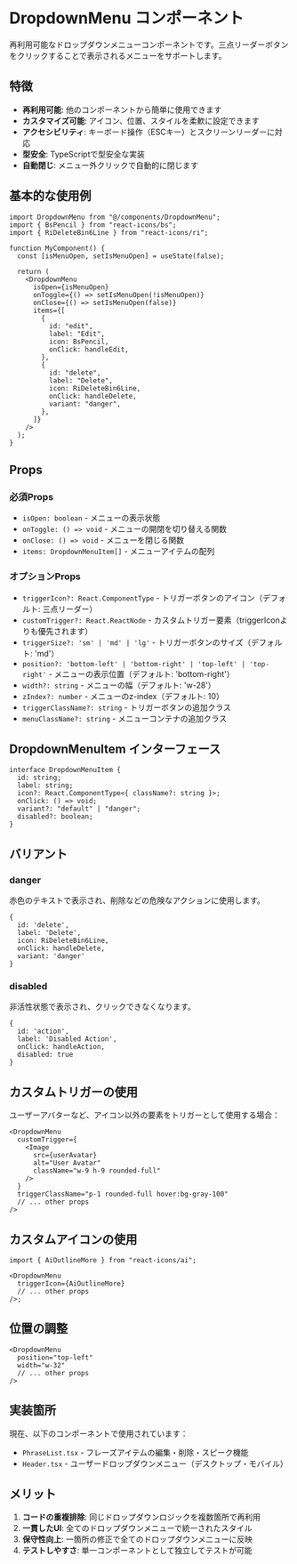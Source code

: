 # DropdownMenu コンポーネント

再利用可能なドロップダウンメニューコンポーネントです。三点リーダーボタンをクリックすることで表示されるメニューをサポートします。

## 特徴

- **再利用可能**: 他のコンポーネントから簡単に使用できます
- **カスタマイズ可能**: アイコン、位置、スタイルを柔軟に設定できます
- **アクセシビリティ**: キーボード操作（ESCキー）とスクリーンリーダーに対応
- **型安全**: TypeScriptで型安全な実装
- **自動閉じ**: メニュー外クリックで自動的に閉じます

## 基本的な使用例

```tsx
import DropdownMenu from "@/components/DropdownMenu";
import { BsPencil } from "react-icons/bs";
import { RiDeleteBin6Line } from "react-icons/ri";

function MyComponent() {
  const [isMenuOpen, setIsMenuOpen] = useState(false);

  return (
    <DropdownMenu
      isOpen={isMenuOpen}
      onToggle={() => setIsMenuOpen(!isMenuOpen)}
      onClose={() => setIsMenuOpen(false)}
      items={[
        {
          id: "edit",
          label: "Edit",
          icon: BsPencil,
          onClick: handleEdit,
        },
        {
          id: "delete",
          label: "Delete",
          icon: RiDeleteBin6Line,
          onClick: handleDelete,
          variant: "danger",
        },
      ]}
    />
  );
}
```

## Props

### 必須Props

- `isOpen: boolean` - メニューの表示状態
- `onToggle: () => void` - メニューの開閉を切り替える関数
- `onClose: () => void` - メニューを閉じる関数
- `items: DropdownMenuItem[]` - メニューアイテムの配列

### オプションProps

- `triggerIcon?: React.ComponentType` - トリガーボタンのアイコン（デフォルト: 三点リーダー）
- `customTrigger?: React.ReactNode` - カスタムトリガー要素（triggerIconよりも優先されます）
- `triggerSize?: 'sm' | 'md' | 'lg'` - トリガーボタンのサイズ（デフォルト: 'md'）
- `position?: 'bottom-left' | 'bottom-right' | 'top-left' | 'top-right'` - メニューの表示位置（デフォルト: 'bottom-right'）
- `width?: string` - メニューの幅（デフォルト: 'w-28'）
- `zIndex?: number` - メニューのz-index（デフォルト: 10）
- `triggerClassName?: string` - トリガーボタンの追加クラス
- `menuClassName?: string` - メニューコンテナの追加クラス

## DropdownMenuItem インターフェース

```tsx
interface DropdownMenuItem {
  id: string;
  label: string;
  icon?: React.ComponentType<{ className?: string }>;
  onClick: () => void;
  variant?: "default" | "danger";
  disabled?: boolean;
}
```

## バリアント

### danger

赤色のテキストで表示され、削除などの危険なアクションに使用します。

```tsx
{
  id: 'delete',
  label: 'Delete',
  icon: RiDeleteBin6Line,
  onClick: handleDelete,
  variant: 'danger'
}
```

### disabled

非活性状態で表示され、クリックできなくなります。

```tsx
{
  id: 'action',
  label: 'Disabled Action',
  onClick: handleAction,
  disabled: true
}
```

## カスタムトリガーの使用

ユーザーアバターなど、アイコン以外の要素をトリガーとして使用する場合：

```tsx
<DropdownMenu
  customTrigger={
    <Image
      src={userAvatar}
      alt="User Avatar"
      className="w-9 h-9 rounded-full"
    />
  }
  triggerClassName="p-1 rounded-full hover:bg-gray-100"
  // ... other props
/>
```

## カスタムアイコンの使用

```tsx
import { AiOutlineMore } from "react-icons/ai";

<DropdownMenu
  triggerIcon={AiOutlineMore}
  // ... other props
/>;
```

## 位置の調整

```tsx
<DropdownMenu
  position="top-left"
  width="w-32"
  // ... other props
/>
```

## 実装箇所

現在、以下のコンポーネントで使用されています：

- `PhraseList.tsx` - フレーズアイテムの編集・削除・スピーク機能
- `Header.tsx` - ユーザードロップダウンメニュー（デスクトップ・モバイル）

## メリット

1. **コードの重複排除**: 同じドロップダウンロジックを複数箇所で再利用
2. **一貫したUI**: 全てのドロップダウンメニューで統一されたスタイル
3. **保守性向上**: 一箇所の修正で全てのドロップダウンメニューに反映
4. **テストしやすさ**: 単一コンポーネントとして独立してテストが可能
